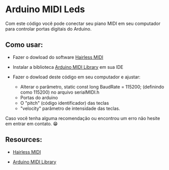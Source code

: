# Arduino MIDI Leds

Com este código você pode conectar seu piano MIDI em seu computador para controlar portas digitais do Arduino. 

## Como usar:

- Fazer o dowload do software <a href="https://projectgus.github.io/hairless-midiserial/">Hairless MIDI</a>

- Instalar a biblioteca <a href="https://github.com/FortySevenEffects/arduino_midi_library">Arduino MIDI Library</a> em sua IDE

- Fazer o dowload deste código em seu computador e ajustar:
    - Alterar o parâmetro, static const long BaudRate = 115200; (definindo como 115200) no arquivo serialMIDI.h
    - Portas do arduino
    - O "pitch" (código identificador) das teclas
    - "velocity" parâmetro de intensidade das teclas. 



Caso você tenha alguma recomendação ou encontrou um erro não hesite em entrar em contato.  :grin:



## Resources:

- <a href="https://projectgus.github.io/hairless-midiserial/">Hairless MIDI</a>

- <a href="https://github.com/FortySevenEffects/arduino_midi_library">Arduino MIDI Library</a>
